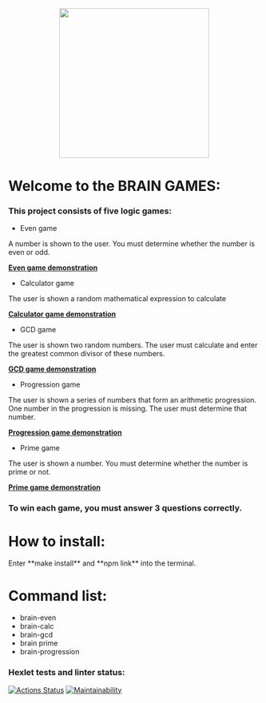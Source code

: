 <div align="center">
  <img src="https://www.ulemiste.ee/wordpress/wp-content/uploads/2016/11/Brain-Games-retail-logo-on-black-RGB-scaled.jpg" height="300"/>
</div>
<h1>Welcome to the BRAIN GAMES:</h1>

<h3>This project consists of five logic games:</h3>

- Even game

A number is shown to the user. You must determine whether the number is even or odd.

[**Even game demonstration**](https://asciinema.org/a/f7o78aOYPkXTOcSyXOJx2hPrs)

- Calculator game

The user is shown a random mathematical expression to calculate

[**Calculator game demonstration**](https://asciinema.org/a/w77lLUWmBixdRqYwkJCXwukRy)

- GCD game

The user is shown two random numbers. The user must calculate and enter the greatest common divisor of these numbers.

[**GCD game demonstration**](https://asciinema.org/a/m74m1YgxejX7gohFkfh2ulhPg)

- Progression game

The user is shown a series of numbers that form an arithmetic progression. One number in the progression is missing. The user must determine that number.

[**Progression game demonstration**](https://asciinema.org/a/i5Kx0Qbet5dFW8SJQzdjlTFUo)

- Prime game

The user is shown a number. You must determine whether the number is prime or not.

[**Prime game demonstration**](https://asciinema.org/a/0jOTQGZoCpaN55aWjuj7lg7uD)

<h3>To win each game, you must answer 3 questions correctly.</h3>

<h1>How to install:</h1>
Enter **make install** and **npm link** into the terminal.


<h1>Command list:</h1>

- brain-even
- brain-calc
- brain-gcd
- brain prime
- brain-progression

### Hexlet tests and linter status:

[![Actions Status](https://github.com/altcunjs/frontend-project-44/workflows/hexlet-check/badge.svg)](https://github.com/altcunjs/frontend-project-44/actions)
[![Maintainability](https://api.codeclimate.com/v1/badges/1c333eafecc5c5d671e1/maintainability)](https://codeclimate.com/github/altcunjs/frontend-project-44/maintainability)










